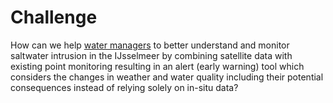 # Challenge

How can we help <ins>water managers</ins> to better understand and monitor saltwater intrusion in the IJsselmeer by combining satellite data with existing point monitoring resulting in an alert (early warning) tool which considers the changes in weather and water quality including their potential consequences instead of relying solely on in-situ data?